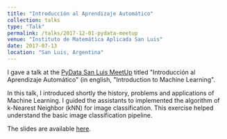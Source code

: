 ```yaml
---
title: "Introducción al Aprendizaje Automático"
collection: talks
type: "Talk"
permalink: /talks/2017-12-01-pydata-meetup
venue: "Instituto de Matemática Aplicada San Luis"
date: 2017-07-13
location: "San Luis, Argentina"
---
```


I gave a talk at the [PyData San Luis MeetUp](https://www.meetup.com/es-ES/PyData-San-Luis/events/241415480/) titled "Introducción al Aprendizaje Automático" (in english, "Introduction to Machine Learning".

In this talk, I introduced shortly the history, problems and applications of Machine Learning.
I guided the assistants to implemented the algorithm of k-Nearest Neighbor (kNN) for image classification. 
This exercise helped understand the basic image classification pipeline.

The slides are available [here](../files/talks/2017_meetup.pdf).
